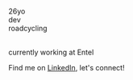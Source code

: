 ### 
 26yo
 <br>
 dev
 <br>
 roadcycling
 <br>
 <br>

 currently working at Entel
  <br>
  <p>Find me on  <a href="https://www.linkedin.com/in/sebgarridor/">LinkedIn</a>, let's connect!
  </p>
  


<!--
**sebgarridor/sebgarridor** is a ✨ _special_ ✨ repository because its `README.md` (this file) appears on your GitHub profile.

Here are some ideas to get you started:

- 🔭 I’m currently working on ...
- 🌱 I’m currently learning ...
- 👯 I’m looking to collaborate on ...
- 🤔 I’m looking for help with ...
- 💬 Ask me about ...
- 📫 How to reach me: ...
- 😄 Pronouns: ...
- ⚡ Fun fact: ...
-->
